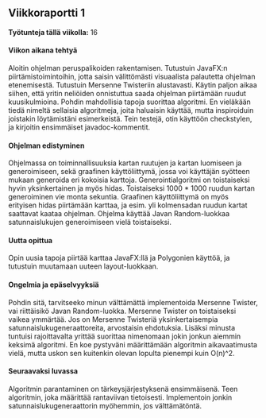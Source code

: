 ## Viikkoraportti 1

**Työtunteja tällä viikolla:** 16

#### Viikon aikana tehtyä

Aloitin ohjelman peruspalikoiden rakentamisen. Tutustuin JavaFX:n piirtämistoimintoihin, jotta saisin välittömästi visuaalista palautetta ohjelman etenemisestä. Tutustuin Mersenne Twisteriin alustavasti. Käytin paljon aikaa siihen, että yritin neliöiden onnistuttua saada ohjelman piirtämään ruudut kuusikulmioina.
Pohdin mahdollisia tapoja suorittaa algoritmi. En vieläkään tiedä nimeltä sellaisia algoritmeja, joita haluaisin käyttää, mutta inspiroiduin joistakin löytämistäni esimerkeistä.
Tein testejä, otin käyttöön checkstylen, ja kirjoitin ensimmäiset javadoc-kommentit.

#### Ohjelman edistyminen

Ohjelmassa on toiminnallisuuksia kartan ruutujen ja kartan luomiseen ja generoimiseen, sekä graafinen käyttöliittymä, jossa voi käyttäjän syötteen mukaan generoida eri kokoisia karttoja. Generointialgoritmi on toistaiseksi hyvin yksinkertainen ja myös hidas. Toistaiseksi 1000 * 1000 ruudun kartan generoiminen vie monta sekuntia. Graafinen käyttöliittymä on myös erityisen hidas piirtämään karttaa, ja esim. yli kolmensadan ruudun kartat saattavat kaataa ohjelman. Ohjelma käyttää Javan Random-luokkaa satunnaislukujen generoimiseen vielä toistaiseksi.

#### Uutta opittua

Opin uusia tapoja piirtää karttaa JavaFX:llä ja Polygonien käyttöä, ja tutustuin muutamaan uuteen layout-luokkaan. 

#### Ongelmia ja epäselvyyksiä

Pohdin sitä, tarvitseeko minun välttämättä implementoida Mersenne Twister, vai riittäisikö Javan Random-luokka. Mersenne Twister on toistaiseksi vaikea ymmärtää. Jos on Mersenne Twisteriä yksinkertaisempia satunnaislukugeneraattoreita, arvostaisin ehdotuksia. 
Lisäksi minusta tuntuisi rajoittavalta yrittää suorittaa nimenomaan jokin jonkun aiemmin keksimä algoritmi. En koe pystyväni määrittämään algoritmin aikavaatimusta vielä, mutta uskon sen kuitenkin olevan lopulta pienempi kuin O(n)^2.

#### Seuraavaksi luvassa

Algoritmin parantaminen on tärkeysjärjestyksenä ensimmäisenä. Teen algoritmin, joka määrittää rantaviivan tietoisesti. Implementoin jonkin satunnaislukugeneraattorin myöhemmin, jos välttämätöntä.